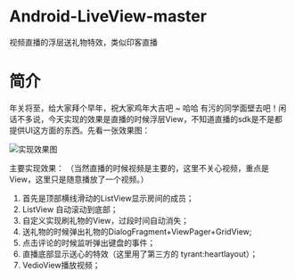 # Android-LiveView-master
视频直播的浮层送礼物特效，类似印客直播

# 简介
年关将至，给大家拜个早年，祝大家鸡年大吉吧 ~ 哈哈 有污的同学面壁去吧！闲话不多说，今天实现的效果是直播的时候浮层View，不知道直播的sdk是不是都提供UI这方面的东西。先看一张效果图：

![实现效果图](zhibo.gif)

主要实现效果：
（当然直播的时候视频是主要的，这里不关心视频，重点是View，这里只是随意播放了一个视频。）
1. 首先是顶部横线滑动的ListView显示房间的成员；
2. ListView 自动滚动到底部；
3. 自定义实现刷礼物的View，过段时间自动消失；
4. 送礼物的时候弹出礼物的DialogFragment+ViewPager+GridView;
5. 点击评论的时候监听弹出键盘的事件；
6. 直播底部显示送心的特效（这里用了第三方的 tyrant:heartlayout）；
7. VedioView播放视频；
